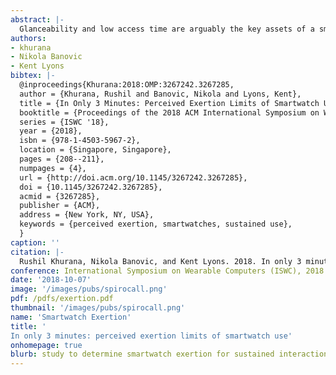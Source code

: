 ```yaml
---
abstract: |-
  Glanceability and low access time are arguably the key assets of a smartwatch. Smartwatches are designed for, and excel at micro-interactions- simple tasks that only take seconds to complete. However, if a user desires to transition to a task requiring sustained usage, we show that there are additional factors that prevent possible longer usage of the smartwatch. In this paper, we conduct a study with 18 participants to empirically demonstrate that interacting with the smartwatch on the wrist leads to fatigue after only a few minutes. In our study, users performed three tasks in two different poses while using a smartwatch. We demonstrate that only after three minutes of use, the change in perceived exertion of the user was anchored as "somewhat strong" on the Borg CR10 survey scale. These results place an upper bound for smartwatch usage that needs to be considered in application and interaction design.
authors:
- khurana
- Nikola Banovic
- Kent Lyons
bibtex: |-
  @inproceedings{Khurana:2018:OMP:3267242.3267285,
  author = {Khurana, Rushil and Banovic, Nikola and Lyons, Kent},
  title = {In Only 3 Minutes: Perceived Exertion Limits of Smartwatch Use},
  booktitle = {Proceedings of the 2018 ACM International Symposium on Wearable Computers},
  series = {ISWC '18},
  year = {2018},
  isbn = {978-1-4503-5967-2},
  location = {Singapore, Singapore},
  pages = {208--211},
  numpages = {4},
  url = {http://doi.acm.org/10.1145/3267242.3267285},
  doi = {10.1145/3267242.3267285},
  acmid = {3267285},
  publisher = {ACM},
  address = {New York, NY, USA},
  keywords = {perceived exertion, smartwatches, sustained use},
  }
caption: ''
citation: |-
  Rushil Khurana, Nikola Banovic, and Kent Lyons. 2018. In only 3 minutes: perceived exertion limits of smartwatch use. In Proceedings of the 2018 ACM International Symposium on Wearable Computers (ISWC '18). ACM, New York, NY, USA, 208-211. DOI: https://doi.org/10.1145/3267242.3267285
conference: International Symposium on Wearable Computers (ISWC), 2018
date: '2018-10-07'
image: '/images/pubs/spirocall.png'
pdf: /pdfs/exertion.pdf
thumbnail: '/images/pubs/spirocall.png'
name: 'Smartwatch Exertion'
title: '
In only 3 minutes: perceived exertion limits of smartwatch use'
onhomepage: true
blurb: study to determine smartwatch exertion for sustained interactions
---
```

